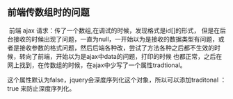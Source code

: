 ## 前端传数组时的问题

​	前端 ajax 请求：传了一个数组,在调试的时候，发现格式是id[]的形式， 但是在后台接收的时候出现了问题，一直为null，一开始以为是接收的数据类型有问题，或者是接收参数的格式问题，然后后端各种改，尝试了方法各种之后都不生效的时候，转向了前端，开始以为是ajax中data的问题，打印的时候 也都正常，之后在网上找到，在传数组的时候，在ajax中少写了一个属性tradtional。

​	这个属性默认为false，jquery会深度序列化这个对象，所以可以添加traditonal ：true 来防止深度序列化。
